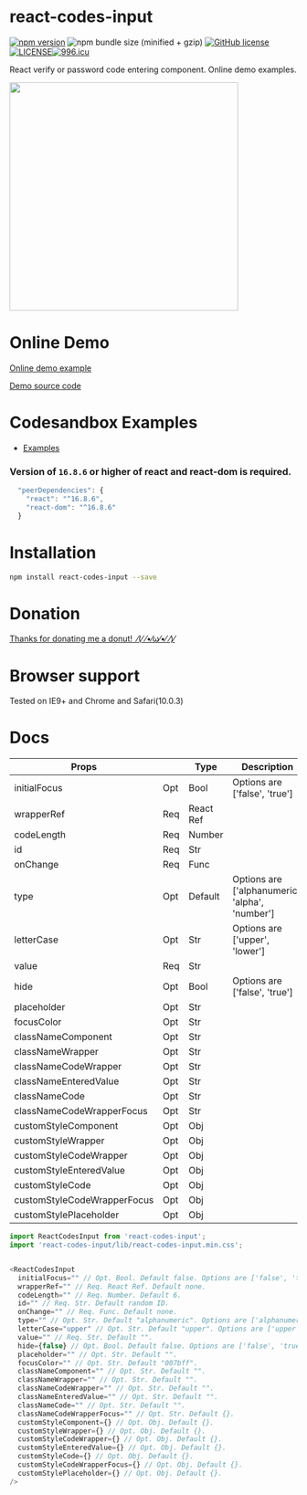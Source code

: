 # react-codes-input
[![npm version](https://badge.fury.io/js/react-codes-input.svg)](https://badge.fury.io/js/react-codes-input) ![npm bundle size (minified + gzip)](https://img.shields.io/bundlephobia/minzip/react-codes-input.svg) [![GitHub license](https://img.shields.io/badge/license-MIT-blue.svg)](https://raw.githubusercontent.com/edwardfhsiao/react-codes-input/master/LICENSE)[![LICENSE](https://img.shields.io/badge/license-Anti%20996-blue.svg)](https://github.com/996icu/996.ICU/blob/master/LICENSE)[![996.icu](https://img.shields.io/badge/link-996.icu-red.svg)](https://996.icu)

React verify or password code entering component. Online demo examples.

<img src="https://raw.githubusercontent.com/edwardfhsiao/react-codes-input/master/react-codes-input.gif" width="400" />

# Online Demo
<a href="https://edwardfhsiao.github.io/react-codes-input/">Online demo example</a>

<a href="https://github.com/edwardfhsiao/react-codes-input/blob/gh-pages/example/index.js">Demo source code</a>

# Codesandbox Examples
* <a href="https://codesandbox.io/s/index-6hnbf">Examples</a>

### Version of ```16.8.6``` or higher of react and react-dom is required.
```js
  "peerDependencies": {
    "react": "^16.8.6",
    "react-dom": "^16.8.6"
  }
```

# Installation
```sh
npm install react-codes-input --save
```
# Donation
<a href="https://www.paypal.me/XIAOMENGXIAO/0.99" target="_blank" alt="PayPal Donate">Thanks for donating me a donut!&nbsp;&nbsp;⁄(⁄ ⁄•⁄ω⁄•⁄ ⁄)⁄</a>

# Browser support
Tested on IE9+ and Chrome and Safari(10.0.3)

# Docs

|Props                        |       |Type         |Description                                    |Default          |
|---                          |---    |---          |---                                            |  ---            |
|initialFocus                 |  Opt  |  Bool       |Options are ['false', 'true']                  |  false          |
|wrapperRef                   |  Req  |  React Ref  |                                               |  none           |
|codeLength                   |  Req  |  Number     |                                               |  6              |
|id                           |  Req  |  Str        |                                               |  random ID      |
|onChange                     |  Req  |  Func       |                                               |  none           |
|type                         |  Opt  |  Default    |Options are ['alphanumeric', 'alpha', 'number']|  "alphanumeric" |
|letterCase                   |  Opt  |  Str        |Options are ['upper', 'lower']                 |  "upper"        |
|value                        |  Req  |  Str        |                                               |  ""             |
|hide                         |  Opt  |  Bool       |Options are ['false', 'true']                  |  false          |
|placeholder                  |  Opt  |  Str        |                                               |  ""          |
|focusColor                   |  Opt  |  Str        |                                               |  "#007bff"      |
|classNameComponent           |  Opt  |  Str        |                                               |  ""             |
|classNameWrapper             |  Opt  |  Str        |                                               |  ""             |
|classNameCodeWrapper         |  Opt  |  Str        |                                               |  ""             |
|classNameEnteredValue        |  Opt  |  Str        |                                               |  ""             |
|classNameCode                |  Opt  |  Str        |                                               |  ""             |
|classNameCodeWrapperFocus    |  Opt  |  Str        |                                               |  {}             |
|customStyleComponent         |  Opt  |  Obj        |                                               |  {}             |
|customStyleWrapper           |  Opt  |  Obj        |                                               |  {}             |
|customStyleCodeWrapper       |  Opt  |  Obj        |                                               |  {}             |
|customStyleEnteredValue      |  Opt  |  Obj        |                                               |  {}             |
|customStyleCode              |  Opt  |  Obj        |                                               |  {}             |
|customStyleCodeWrapperFocus  |  Opt  |  Obj        |                                               |  {}             |
|customStylePlaceholder       |  Opt  |  Obj        |                                               |  {}             |



```js
import ReactCodesInput from 'react-codes-input';
import 'react-codes-input/lib/react-codes-input.min.css';


<ReactCodesInput
  initialFocus="" // Opt. Bool. Default false. Options are ['false', 'true'].
  wrapperRef="" // Req. React Ref. Default none.
  codeLength="" // Req. Number. Default 6.
  id="" // Req. Str. Default random ID.
  onChange="" // Req. Func. Default none.
  type="" // Opt. Str. Default "alphanumeric". Options are ['alphanumeric', 'alpha', 'number'].
  letterCase="upper" // Opt. Str. Default "upper". Options are ['upper', 'lower'].
  value="" // Req. Str. Default "".
  hide={false} // Opt. Bool. Default false. Options are ['false', 'true'].
  placeholder="" // Opt. Str. Default "".
  focusColor="" // Opt. Str. Default "007bff".
  classNameComponent="" // Opt. Str. Default "".
  classNameWrapper="" // Opt. Str. Default "".
  classNameCodeWrapper="" // Opt. Str. Default "".
  classNameEnteredValue="" // Opt. Str. Default "".
  classNameCode="" // Opt. Str. Default "".
  classNameCodeWrapperFocus="" // Opt. Str. Default {}.
  customStyleComponent={} // Opt. Obj. Default {}.
  customStyleWrapper={} // Opt. Obj. Default {}.
  customStyleCodeWrapper={} // Opt. Obj. Default {}.
  customStyleEnteredValue={} // Opt. Obj. Default {}.
  customStyleCode={} // Opt. Obj. Default {}.
  customStyleCodeWrapperFocus={} // Opt. Obj. Default {}.
  customStylePlaceholder={} // Opt. Obj. Default {}.
/>
```

